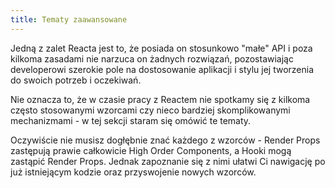 ```yaml
---
title: Tematy zaawansowane
---
```


Jedną z zalet Reacta jest to, że posiada on stosunkowo "małe" API i poza kilkoma zasadami nie narzuca on żadnych rozwiązań, pozostawiając developerowi szerokie pole na dostosowanie aplikacji i stylu jej tworzenia do swoich potrzeb i oczekiwań.

Nie oznacza to, że w czasie pracy z Reactem nie spotkamy się z kilkoma często stosowanymi wzorcami czy nieco bardziej skomplikowanymi mechanizmami - w tej sekcji staram się omówić te tematy.

Oczywiście nie musisz dogłębnie znać każdego z wzorców - Render Props zastępują prawie całkowicie High Order Components, a Hooki mogą zastąpić Render Props. Jednak zapoznanie się z nimi ułatwi Ci nawigację po już istniejącym kodzie oraz przyswojenie nowych wzorców.
